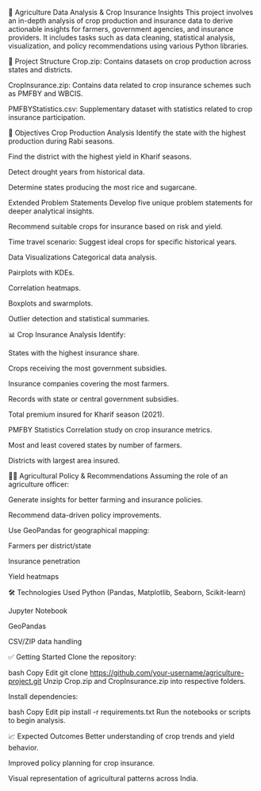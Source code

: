 🌾 Agriculture Data Analysis & Crop Insurance Insights
This project involves an in-depth analysis of crop production and insurance data to derive actionable insights for farmers, government agencies, and insurance providers. It includes tasks such as data cleaning, statistical analysis, visualization, and policy recommendations using various Python libraries.

📁 Project Structure
Crop.zip: Contains datasets on crop production across states and districts.

CropInsurance.zip: Contains data related to crop insurance schemes such as PMFBY and WBCIS.

PMFBYStatistics.csv: Supplementary dataset with statistics related to crop insurance participation.

📌 Objectives
Crop Production Analysis
Identify the state with the highest production during Rabi seasons.

Find the district with the highest yield in Kharif seasons.

Detect drought years from historical data.

Determine states producing the most rice and sugarcane.

Extended Problem Statements
Develop five unique problem statements for deeper analytical insights.

Recommend suitable crops for insurance based on risk and yield.

Time travel scenario: Suggest ideal crops for specific historical years.

Data Visualizations
Categorical data analysis.

Pairplots with KDEs.

Correlation heatmaps.

Boxplots and swarmplots.

Outlier detection and statistical summaries.

📊 Crop Insurance Analysis
Identify:

States with the highest insurance share.

Crops receiving the most government subsidies.

Insurance companies covering the most farmers.

Records with state or central government subsidies.

Total premium insured for Kharif season (2021).

PMFBY Statistics
Correlation study on crop insurance metrics.

Most and least covered states by number of farmers.

Districts with largest area insured.

🧑‍🌾 Agricultural Policy & Recommendations
Assuming the role of an agriculture officer:

Generate insights for better farming and insurance policies.

Recommend data-driven policy improvements.

Use GeoPandas for geographical mapping:

Farmers per district/state

Insurance penetration

Yield heatmaps

🛠 Technologies Used
Python (Pandas, Matplotlib, Seaborn, Scikit-learn)

Jupyter Notebook

GeoPandas

CSV/ZIP data handling

✅ Getting Started
Clone the repository:

bash
Copy
Edit
git clone https://github.com/your-username/agriculture-project.git
Unzip Crop.zip and CropInsurance.zip into respective folders.

Install dependencies:

bash
Copy
Edit
pip install -r requirements.txt
Run the notebooks or scripts to begin analysis.

📈 Expected Outcomes
Better understanding of crop trends and yield behavior.

Improved policy planning for crop insurance.

Visual representation of agricultural patterns across India.

